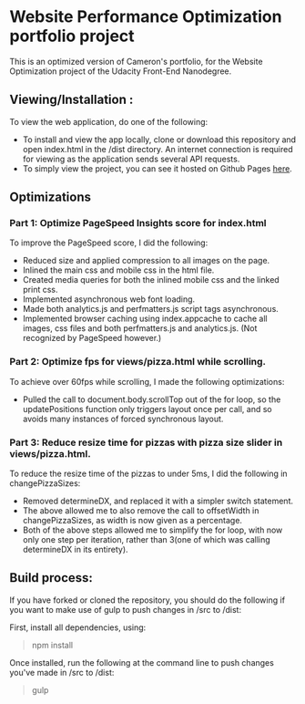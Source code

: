 Website Performance Optimization portfolio project
===============================

This is an optimized version of Cameron's portfolio, for the Website Optimization project of the
Udacity Front-End Nanodegree.


## Viewing/Installation :

To view the web application, do one of the following:
- To install and view the app locally, clone or download this repository and open index.html in the /dist directory. An internet connection is required for viewing as the application sends several API requests.
- To simply view the project, you can see it hosted on Github Pages [here](https://scassady.github.io/frontend-nanodegree-mobile-portfolio/).

## Optimizations

### Part 1: Optimize PageSpeed Insights score for index.html

To improve the PageSpeed score, I did the following:
- Reduced size and applied compression to all images on the page.
- Inlined the main css and mobile css in the html file.
- Created media queries for both the inlined mobile css and the linked print css.
- Implemented asynchronous web font loading.
- Made both analytics.js and perfmatters.js script tags asynchronous.
- Implemented browser caching using index.appcache to cache all images, css files and both perfmatters.js and analytics.js. (Not recognized by PageSpeed however.)

### Part 2: Optimize fps for views/pizza.html while scrolling.

To achieve over 60fps while scrolling, I made the following optimizations:

- Pulled the call to document.body.scrollTop out of the for loop, so the updatePositions function only triggers layout once per call, and so avoids many instances of forced synchronous layout.

### Part 3: Reduce resize time for pizzas with pizza size slider in views/pizza.html.

To reduce the resize time of the pizzas to under 5ms, I did the following in changePizzaSizes:

- Removed determineDX, and replaced it with a simpler switch statement.
- The above allowed me to also remove the call to offsetWidth in changePizzaSizes, as width is now given as a percentage.
- Both of the above steps allowed me to simplify the for loop, with now only one step per iteration, rather than 3(one of which was calling determineDX in its entirety).

## Build process:

If you have forked or cloned the repository, you should do the following if you want to make use of gulp to push changes in /src to /dist:

First, install all dependencies, using:

> npm install

Once installed, run the following at the command line to push changes you've made in /src to /dist:

> gulp
